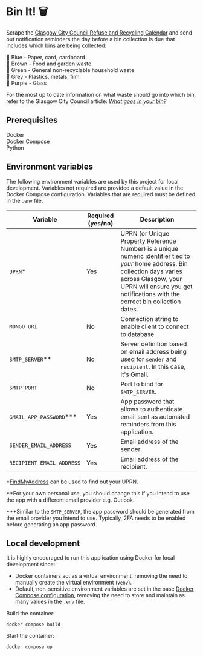 # Bin It! 🗑️
Scrape the [Glasgow City Council Refuse and Recycling Calendar](https://www.glasgow.gov.uk/article/1524/Bin-Collection-Days) and send out notification reminders the day before a bin collection is due that includes which bins are being collected:  

💙 Blue - Paper, card, cardboard  
🤎 Brown - Food and garden waste  
💚 Green - General non-recyclable household waste  
🩶 Grey - Plastics, metals, film  
💜 Purple - Glass  

For the most up to date information on what waste should go into which bin, refer to the Glasgow City Council article: [_What goes in your bin?_](https://www.glasgow.gov.uk/article/13729/What-goes-in-your-bin)

## Prerequisites

Docker  
Docker Compose  
Python

## Environment variables

The following environment variables are used by this project for local development. Variables not required are provided a default value in the Docker Compose configuration. Variables that are required must be defined in the `.env` file.

| Variable | Required (yes/no) | Description |
|----------|-------------------|-------------|
| `UPRN`* | Yes | UPRN (or Unique Property Reference Number) is a unique numeric identifier tied to _your_ home address. Bin collection days varies across Glasgow, your UPRN will ensure you get notifications with the correct bin collection dates. |
| `MONGO_URI` | No | Connection string to enable client to connect to database. |
| `SMTP_SERVER`** | No | Server definition based on email address being used for `sender` and `recipient`. In this case, it's Gmail. |
| `SMTP_PORT` | No | Port to bind for `SMTP_SERVER`. |
| `GMAIL_APP_PASSWORD`*** | Yes| App password that allows to authenticate email sent as automated reminders from this application. |
| `SENDER_EMAIL_ADDRESS` | Yes | Email address of the sender. |
| `RECIPIENT_EMAIL_ADDRESS` | Yes | Email address of the recipient. |

*[FindMyAddress](https://www.findmyaddress.co.uk/search) can be used to find out your UPRN.  

**For your own personal use, you should change this if you intend to use the app with a different email provider e.g. Outlook.  

***Similar to the `SMTP_SERVER`, the app password should be generated from the email provider you intend to use. Typically, 2FA needs to be enabled before generating an app password.

## Local development

It is highly encouraged to run this application using Docker for local development since:

- Docker containers act as a virtual environment, removing the need to manually create the virtual environment (`venv`).
- Default, non-sensitive environment variables are set in the base [Docker Compose configuration](/compose.yaml), removing the need to store and maintain as many values in the `.env` file. 

Build the container:

```
docker compose build
```

Start the container:

```
docker compose up
```
